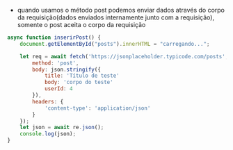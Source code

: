 - quando usamos o método post podemos enviar dados através do corpo da requisição(dados enviados internamente junto com a requisição), somente o post aceita o corpo da requisição
```js
async function inserirPost() {
	document.getElementById("posts").innerHTML = "carregando...";

	let req = await fetch('https://jsonplaceholder.typicode.com/posts',{
		method: 'post',
		body: json.stringify({
			title: 'Título de teste'
			body: 'corpo do teste'
			userId: 4
		}),
		headers: {
			'content-type': 'application/json'
		}
	});
	let json = await re.json();
	console.log(json);
}
```